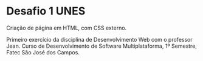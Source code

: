 # Desafio 1 UNES

Criação de página em HTML, com CSS externo.

Primeiro exercício da disciplina de Desenvolvimento Web com o professor Jean. Curso de Desenvolvimento de Software Multiplataforma, 1º Semestre, Fatec São José dos Campos.
